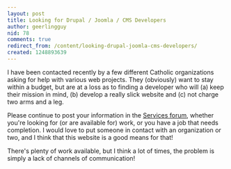 ```yaml
---
layout: post
title: Looking for Drupal / Joomla / CMS Developers
author: geerlingguy
nid: 78
comments: true
redirect_from: /content/looking-drupal-joomla-cms-developers/
created: 1248893639
---
```

<p>
	I have been contacted recently by a few different Catholic organizations asking for help with various web projects. They (obviously) want to stay within a budget, but are at a loss as to finding a developer who will (a) keep their mission in mind, (b) develop a really slick website and (c) not charge two arms and a leg.</p>
<p>
	Please continue to post your information in the <a href="/forums/services">Services forum</a>, whether you&#39;re looking for (or are available for) work, or you have a job that needs completion. I would love to put someone in contact with an organization or two, and I think that this website is a good means for that!</p>
<p>
	There&#39;s plenty of work available, but I think a lot of times, the problem is simply a lack of channels of communication!</p>
